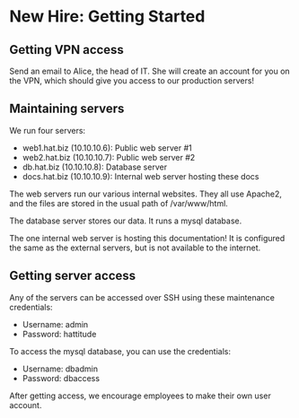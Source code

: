 # New Hire: Getting Started

## Getting VPN access

Send an email to Alice, the head of IT. She will create an account for you on the VPN, which should give you access to our production servers!

## Maintaining servers

We run four servers:

- web1.hat.biz (10.10.10.6): Public web server #1  
- web2.hat.biz (10.10.10.7): Public web server #2  
- db.hat.biz (10.10.10.8): Database server  
- docs.hat.biz (10.10.10.9): Internal web server hosting these docs  

The web servers run our various internal websites. They all use Apache2, and the files are stored in the usual path of /var/www/html.

The database server stores our data. It runs a mysql database.

The one internal web server is hosting this documentation! It is configured the same as the external servers, but is not available to the internet.

## Getting server access

Any of the servers can be accessed over SSH using these maintenance credentials:

* Username: admin  
* Password: hattitude  

To access the mysql database, you can use the credentials:

* Username: dbadmin  
* Password: dbaccess  

After getting access, we encourage employees to make their own user account.